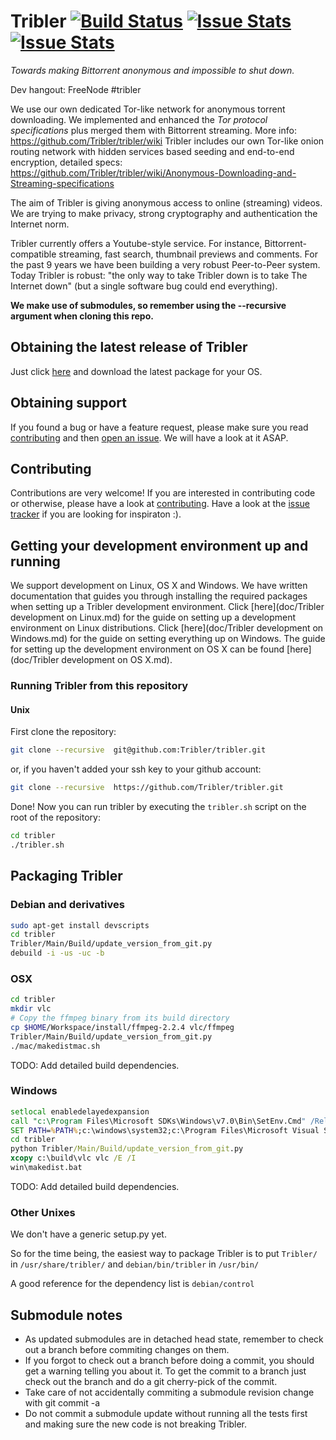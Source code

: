 # Tribler           [![Build Status](http://jenkins.tribler.org/job/Test_tribler_devel/badge/icon)](http://jenkins.tribler.org/job/Test_tribler_devel/) [![Issue Stats](http://issuestats.com/github/tribler/tribler/badge/pr?style=flat)](http://issuestats.com/github/tribler/tribler) [![Issue Stats](http://issuestats.com/github/tribler/tribler/badge/issue?style=flat)](http://issuestats.com/github/tribler/tribler)

_Towards making Bittorrent anonymous and impossible to shut down._

Dev hangout: FreeNode #tribler

We use our own dedicated Tor-like network for anonymous torrent downloading. We implemented and enhanced the _Tor protocol specifications_ plus merged them with Bittorrent streaming. More info: https://github.com/Tribler/tribler/wiki
Tribler includes our own Tor-like onion routing network with hidden services based seeding and end-to-end encryption, detailed specs: https://github.com/Tribler/tribler/wiki/Anonymous-Downloading-and-Streaming-specifications

The aim of Tribler is giving anonymous access to online (streaming) videos. We are trying to make privacy, strong cryptography and authentication the Internet norm.

Tribler currently offers a Youtube-style service. For instance, Bittorrent-compatible streaming, fast search, thumbnail previews and comments. For the past 9 years we have been building a very robust Peer-to-Peer system. Today Tribler is robust: "the only way to take Tribler down is to take The Internet down" (but a single software bug could end everything).

__We make use of submodules, so remember using the --recursive argument when cloning this repo.__

## Obtaining the latest release of Tribler

Just click [here](https://github.com/Tribler/tribler/releases/latest) and download the latest package for your OS.

## Obtaining support

If you found a bug or have a feature request, please make sure you read [contributing](CONTRIBUTING.md) and then [open an issue](https://github.com/Tribler/tribler/issues/new). We will have a look at it ASAP.

## Contributing

Contributions are very welcome!
If you are interested in contributing code or otherwise, please have a look at [contributing](CONTRIBUTING.md).
Have a look at the [issue tracker](https://github.com/Tribler/tribler/issues) if you are looking for inspiraton :).

## Getting your development environment up and running

We support development on Linux, OS X and Windows. We have written documentation that guides you through installing the required packages when setting up a Tribler development environment. Click [here](doc/Tribler development on Linux.md) for the guide on setting up a development environment on Linux distributions. Click [here](doc/Tribler development on Windows.md) for the guide on setting everything up on Windows. The guide for setting up the development environment on OS X can be found [here](doc/Tribler development on OS X.md).

### Running Tribler from this repository
#### Unix
First clone the repository:

```bash
git clone --recursive  git@github.com:Tribler/tribler.git
```

or, if you haven't added your ssh key to your github account:

```bash
git clone --recursive  https://github.com/Tribler/tribler.git
```

Done!
Now you can run tribler by executing the ```tribler.sh``` script on the root of the repository:

```bash
cd tribler
./tribler.sh
```

## Packaging Tribler

### Debian and derivatives

```bash
sudo apt-get install devscripts
cd tribler
Tribler/Main/Build/update_version_from_git.py
debuild -i -us -uc -b
```

### OSX

```bash
cd tribler
mkdir vlc
# Copy the ffmpeg binary from its build directory
cp $HOME/Workspace/install/ffmpeg-2.2.4 vlc/ffmpeg
Tribler/Main/Build/update_version_from_git.py
./mac/makedistmac.sh
```
TODO: Add detailed build dependencies.

### Windows

```cmd
setlocal enabledelayedexpansion
call "c:\Program Files\Microsoft SDKs\Windows\v7.0\Bin\SetEnv.Cmd" /Release /x86
SET PATH=%PATH%;c:\windows\system32;c:\Program Files\Microsoft Visual Studio 9.0\VC\bin
cd tribler
python Tribler/Main/Build/update_version_from_git.py
xcopy c:\build\vlc vlc /E /I
win\makedist.bat
```

TODO: Add detailed build dependencies.

### Other Unixes

We don't have a generic setup.py yet.

So for the time being, the easiest way to package Tribler is to put ```Tribler/``` in ```/usr/share/tribler/``` and ```debian/bin/tribler``` in ```/usr/bin/```

A good reference for the dependency list is ```debian/control```

## Submodule notes
 - As updated submodules are in detached head state, remember to check out a branch before commiting changes on them.
 - If you forgot to check out a branch before doing a commit, you should get a warning telling you about it. To get the commit to a branch just check out the branch and do a git cherry-pick of the commit.
 - Take care of not accidentally commiting a submodule revision change with git commit -a
 - Do not commit a submodule update without running all the tests first and making sure the new code is not breaking Tribler.

